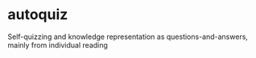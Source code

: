 # autoquiz
Self-quizzing and knowledge representation as questions-and-answers, mainly from individual reading

